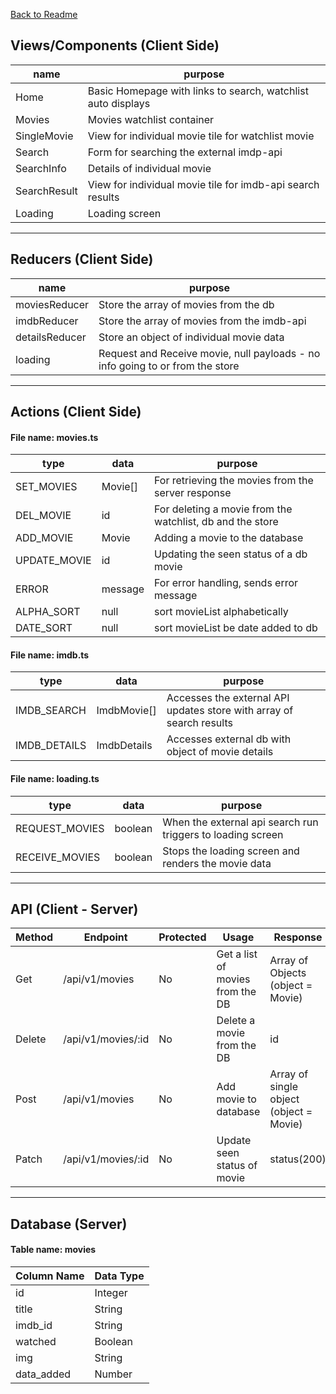 [Back to Readme](/README.md)

## Views/Components (Client Side)
  | name | purpose |
  | --- | --- |
  | Home | Basic Homepage with links to search, watchlist auto displays |
  | Movies | Movies watchlist container |
  | SingleMovie | View for individual movie tile for watchlist movie |
  | Search | Form for searching the external imdp-api |
  | SearchInfo | Details of individual movie |
  | SearchResult | View for individual movie tile for imdb-api search results |
  | Loading | Loading screen | 

  ---

## Reducers (Client Side)

  | name | purpose |
  | --- | --- |
  | moviesReducer | Store the array of movies from the db |
  | imdbReducer | Store the array of movies from the imdb-api |
  | detailsReducer | Store an object of individual movie data |
  | loading | Request and Receive movie, null payloads - no info going to or from the store |

  ---

## Actions (Client Side)
#### File name: movies.ts

  | type | data | purpose |
  | --- | --- | --- |
  | SET_MOVIES | Movie[] | For retrieving the movies from the server response |
  | DEL_MOVIE | id | For deleting a movie from the watchlist, db and the store |
  | ADD_MOVIE | Movie | Adding a movie to the database |
  | UPDATE_MOVIE | id | Updating the seen status of a db movie |
  | ERROR | message | For error handling, sends error message |
  | ALPHA_SORT | null | sort movieList alphabetically |
  | DATE_SORT | null | sort movieList be date added to db |


#### File name: imdb.ts
  | type | data | purpose |
  | --- | --- | --- |
  | IMDB_SEARCH | ImdbMovie[] | Accesses the external API updates store with array of search results | 
  | IMDB_DETAILS | ImdbDetails | Accesses external db with object of movie details |

#### File name: loading.ts
  | type | data | purpose |
  | --- | --- | --- |
  | REQUEST_MOVIES | boolean | When the external api search run triggers to loading screen |
  | RECEIVE_MOVIES | boolean | Stops the loading screen and renders the movie data |

---

## API (Client - Server)

| Method | Endpoint | Protected | Usage | Response |
| --- | --- | --- | --- | --- |
| Get | /api/v1/movies | No | Get a list of movies from the DB | Array of Objects (object = Movie) |
| Delete | /api/v1/movies/:id | No | Delete a movie from the DB | id |
| Post | /api/v1/movies | No | Add movie to database | Array of single object (object = Movie) |
| Patch | /api/v1/movies/:id | No | Update seen status of movie | status(200) |

---

## Database (Server)

#### Table name: movies
  | Column Name | Data Type |
  | --- | --- |
  | id | Integer |
  | title | String |
  | imdb_id | String |
  | watched | Boolean |
  | img | String |
  | data_added | Number |
